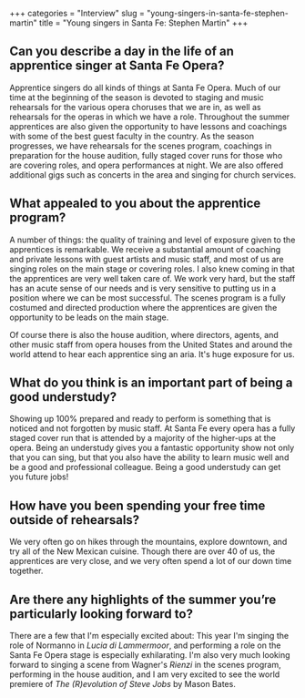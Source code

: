 +++
categories = "Interview"
slug = "young-singers-in-santa-fe-stephen-martin"
title = "Young singers in Santa Fe: Stephen Martin"
+++

## Can you describe a day in the life of an apprentice singer at Santa Fe Opera?

Apprentice singers do all kinds of things at Santa Fe Opera. Much of our time at the beginning of the season is devoted to staging and music rehearsals for the various opera choruses that we are in, as well as rehearsals for the operas in which we have a role. Throughout the summer apprentices are also given the opportunity to have lessons and coachings with some of the best guest faculty in the country. As the season progresses, we have rehearsals for the scenes program, coachings in preparation for the house audition, fully staged cover runs for those who are covering roles, and opera performances at night. We are also offered additional gigs such as concerts in the area and singing for church services.
 
## What appealed to you about the apprentice program?
 
A number of things: the quality of training and level of exposure given to the apprentices is remarkable. We receive a substantial amount of coaching and private lessons with guest artists and music staff, and most of us are singing roles on the main stage or covering roles. I also knew coming in that the apprentices are very well taken care of. We work very hard, but the staff has an acute sense of our needs and is very sensitive to putting us in a position where we can be most successful. The scenes program is a fully costumed and directed production where the apprentices are given the opportunity to be leads on the main stage. 

Of course there is also the house audition, where directors, agents, and other music staff from opera houses from the United States and around the world attend to hear each apprentice sing an aria. It's huge exposure for us. 
 
## What do you think is an important part of being a good understudy?
 
Showing up 100% prepared and ready to perform is something that is noticed and not forgotten by music staff. At Santa Fe every opera has a fully staged cover run that is attended by a majority of the higher-ups at the opera. Being an understudy gives you a fantastic opportunity show not only that you can sing, but that you also have the ability to learn music well and be a good and professional colleague. Being a good understudy can get you future jobs! 
 
## How have you been spending your free time outside of rehearsals?
 
We very often go on hikes through the mountains, explore downtown, and try all of the New Mexican cuisine. Though there are over 40 of us, the apprentices are very close, and we very often spend a lot of our down time together.
 
## Are there any highlights of the summer you’re particularly looking forward to?
 
There are a few that I'm especially excited about: This year I'm singing the role of Normanno in *Lucia di Lammermoor*, and performing a role on the Santa Fe Opera stage is especially exhilarating. I'm also very much looking forward to singing a scene from Wagner's *Rienzi* in the scenes program, performing in the house audition, and I am very excited to see the world premiere of *The (R)evolution of Steve Jobs* by Mason Bates. 
